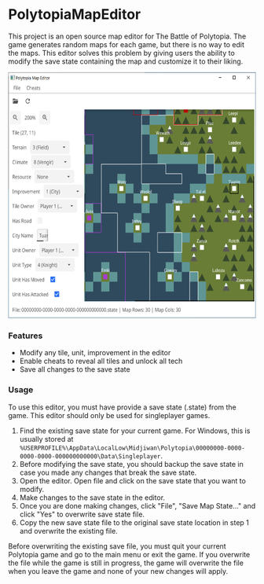 # PolytopiaMapEditor

This project is an open source map editor for The Battle of Polytopia. The game generates random maps for each game, but there is no way to edit the maps. This editor solves this problem by giving users the ability to modify the save state containing the map and customize it to their liking.

<div style="display:inline-block;">
<img src="https://raw.githubusercontent.com/samuelyuan/PolytopiaMapEditor/master/screenshots/mapeditor.png" alt="earth" width="600" height="500" />
</div>

### Features

* Modify any tile, unit, improvement in the editor
* Enable cheats to reveal all tiles and unlock all tech
* Save all changes to the save state

### Usage

To use this editor, you must have provide a save state (.state) from the game. This editor should only be used for singleplayer games.

1. Find the existing save state for your current game. For Windows, this is usually stored at ``%USERPROFILE%\AppData\LocalLow\Midjiwan\Polytopia\00000000-0000-0000-0000-000000000000\Data\Singleplayer``.
2. Before modifying the save state, you should backup the save state in case you made any changes that break the save state.
3. Open the editor. Open file and click on the save state that you want to modify.
4. Make changes to the save state in the editor.
5. Once you are done making changes, click "File", "Save Map State..." and click "Yes" to overwrite save state file.
6. Copy the new save state file to the original save state location in step 1 and overwrite the existing file.

Before overwriting the existing save file, you must quit your current Polytopia game and go to the main menu or exit the game. If you overwrite the file while the game is still in progress, the game will overwrite the file when you leave the game and none of your new changes will apply.
